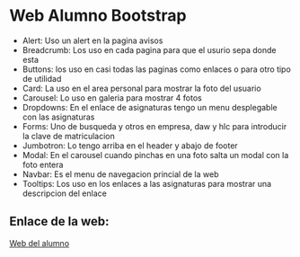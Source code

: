 # Web Alumno Bootstrap
- Alert: Uso un alert en la pagina avisos
- Breadcrumb: Los uso en cada pagina para que el usurio sepa donde esta
- Buttons: los uso en casi todas las paginas como enlaces o para otro tipo de utilidad
- Card: La uso en el area personal para mostrar la foto del usuario
- Carousel: Lo uso en galeria para mostrar 4 fotos
- Dropdowns: En el enlace de asignaturas tengo un menu desplegable con las asignaturas
- Forms: Uno de busqueda y otros en empresa, daw y hlc para introducir la clave de matriculacion
- Jumbotron: Lo tengo arriba en el header y abajo de footer
- Modal: En el carousel cuando pinchas en una foto salta un modal con la foto entera
- Navbar: Es el menu de navegacion princial de la web
- Tooltips: Los uso en los enlaces a las asignaturas para mostrar una descripcion del enlace
## Enlace de la web:

[Web del alumno](https://danielfernandezsanchezpalencia.000webhostapp.com/documentos/diw/web%20alumno%20bootstrap/)
